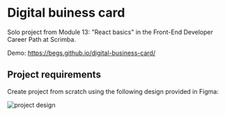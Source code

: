 # Digital buiness card
Solo project from Module 13: "React basics" in the Front-End Developer Career Path at Scrimba.

Demo: https://begs.github.io/digital-business-card/

## Project requirements
Create project from scratch using the following design provided in Figma:

![project design](https://i.imgur.com/UQZvsmN.png)

